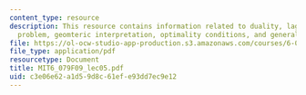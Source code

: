```yaml
---
content_type: resource
description: This resource contains information related to duality, lagrange dual
  problem, geomteric interpretation, optimality conditions, and generalised inequalities.
file: https://ol-ocw-studio-app-production.s3.amazonaws.com/courses/6-079-introduction-to-convex-optimization-fall-2009/c3e06e62a1d59d8c61efe93dd7ec9e12_MIT6_079F09_lec05.pdf
file_type: application/pdf
resourcetype: Document
title: MIT6_079F09_lec05.pdf
uid: c3e06e62-a1d5-9d8c-61ef-e93dd7ec9e12
---
```

